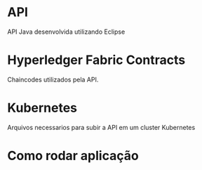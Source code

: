 # API

API Java desenvolvida utilizando Eclipse

# Hyperledger Fabric Contracts

Chaincodes utilizados pela API.

# Kubernetes

Arquivos necessarios para subir a API em um cluster Kubernetes

# Como rodar aplicação